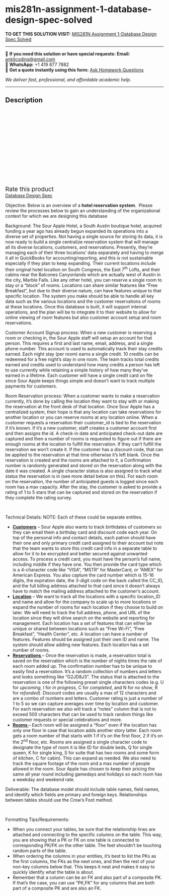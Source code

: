 # mis281n-assignment-1-database-design-spec-solved
**TO GET THIS SOLUTION VISIT:** [MIS281N Assignment 1-Database Design Spec Solved](https://www.ankitcodinghub.com/product/mis281n-assignment-1-database-design-spec-solved/)


---

📩 **If you need this solution or have special requests:** **Email:** ankitcoding@gmail.com  
📱 **WhatsApp:** +1 419 877 7882  
📄 **Get a quote instantly using this form:** [Ask Homework Questions](https://www.ankitcodinghub.com/services/ask-homework-questions/)

*We deliver fast, professional, and affordable academic help.*

---

<h2>Description</h2>



<div class="kk-star-ratings kksr-auto kksr-align-center kksr-valign-top" data-payload="{&quot;align&quot;:&quot;center&quot;,&quot;id&quot;:&quot;91140&quot;,&quot;slug&quot;:&quot;default&quot;,&quot;valign&quot;:&quot;top&quot;,&quot;ignore&quot;:&quot;&quot;,&quot;reference&quot;:&quot;auto&quot;,&quot;class&quot;:&quot;&quot;,&quot;count&quot;:&quot;0&quot;,&quot;legendonly&quot;:&quot;&quot;,&quot;readonly&quot;:&quot;&quot;,&quot;score&quot;:&quot;0&quot;,&quot;starsonly&quot;:&quot;&quot;,&quot;best&quot;:&quot;5&quot;,&quot;gap&quot;:&quot;4&quot;,&quot;greet&quot;:&quot;Rate this product&quot;,&quot;legend&quot;:&quot;0\/5 - (0 votes)&quot;,&quot;size&quot;:&quot;24&quot;,&quot;title&quot;:&quot;MIS281N Assignment 1-Database Design Spec&nbsp;Solved&quot;,&quot;width&quot;:&quot;0&quot;,&quot;_legend&quot;:&quot;{score}\/{best} - ({count} {votes})&quot;,&quot;font_factor&quot;:&quot;1.25&quot;}">

<div class="kksr-stars">

<div class="kksr-stars-inactive">
            <div class="kksr-star" data-star="1" style="padding-right: 4px">


<div class="kksr-icon" style="width: 24px; height: 24px;"></div>
        </div>
            <div class="kksr-star" data-star="2" style="padding-right: 4px">


<div class="kksr-icon" style="width: 24px; height: 24px;"></div>
        </div>
            <div class="kksr-star" data-star="3" style="padding-right: 4px">


<div class="kksr-icon" style="width: 24px; height: 24px;"></div>
        </div>
            <div class="kksr-star" data-star="4" style="padding-right: 4px">


<div class="kksr-icon" style="width: 24px; height: 24px;"></div>
        </div>
            <div class="kksr-star" data-star="5" style="padding-right: 4px">


<div class="kksr-icon" style="width: 24px; height: 24px;"></div>
        </div>
    </div>

<div class="kksr-stars-active" style="width: 0px;">
            <div class="kksr-star" style="padding-right: 4px">


<div class="kksr-icon" style="width: 24px; height: 24px;"></div>
        </div>
            <div class="kksr-star" style="padding-right: 4px">


<div class="kksr-icon" style="width: 24px; height: 24px;"></div>
        </div>
            <div class="kksr-star" style="padding-right: 4px">


<div class="kksr-icon" style="width: 24px; height: 24px;"></div>
        </div>
            <div class="kksr-star" style="padding-right: 4px">


<div class="kksr-icon" style="width: 24px; height: 24px;"></div>
        </div>
            <div class="kksr-star" style="padding-right: 4px">


<div class="kksr-icon" style="width: 24px; height: 24px;"></div>
        </div>
    </div>
</div>


<div class="kksr-legend" style="font-size: 19.2px;">
            <span class="kksr-muted">Rate this product</span>
    </div>
    </div>
<u>Database Design Spec</u>

Objective: Below is an overview of a <strong>hotel reservation system</strong>.&nbsp; Please review the processes below to gain an understanding of the organizational context for which we are designing this database

Background: The Sour Apple Hotel, a South Austin boutique hotel, acquired funding a year ago has already begun expanded its operations into a diverse set of properties. Not having a single source for storing its data, it is now ready to build a single centralize reservation system that will manage all its diverse locations, customers, and reservations. Presently, they’re managing each of their three locations’ data separately and having to merge it all in QuickBooks for accounting/reporting, and this is not sustainable especially if they plan to keep expanding. Their current locations include their original hotel location on South Congress, the East 7<sup>th</sup> Lofts, and their cabins near the Balcones Canyonlands which are actually west of Austin in the city, Marble Falls. Like any other hotel, you can reserve a single room to stay or a “block” of rooms. Locations can share similar features like “Free Breakfast”, but due to their diverse nature, can have features unique to that specific location. The system you make should be able to handle all key data such as the various locations and the customer reservations of rooms at these locations. Once this database is built, it will support internal operations, and the plan will be to integrate it to their website to allow for online viewing of room features but also customer account setup and room reservations.

Customer Account Signup process: When a new customer is reserving a room or checking in, the Sour Apple staff will setup an account for that person. This requires a first and last name, email, address, and a single phone number. This account is used to automatically track their stay credits earned. Each night stay (per room) earns a single credit. 10 credits can be redeemed for a free night’s stay in one room. The team tracks total credits earned and credits used to understand how many credits a person has left to use currently while retaining a simple history of how many they’ve earned in a lifetime. Each customer will have a single credit card on file since Sour Apple keeps things simple and doesn’t want to track multiple payments for customers.

Room Reservation process: When a customer wants to make a reservation currently, it’s done by calling the location they want to stay with or making the reservation at the front desk of that location. Once Sour Apple has a centralized system, their hope is that any location can take reservations for another location or you can reserve rooms at any location online. When a customer requests a reservation their customer_id is tied to the reservation if it’s known. If it’s a new customer, staff creates a customer account first and then assigns the id. A check-in date and anticipated check-out date are captured and then a number of rooms is requested to figure out if there are enough rooms at the location to fulfill the reservation. If they can’t fulfill the reservation we won’t create it. If the customer has a discount code, that can be applied to the reservation at that time otherwise it’s left blank. Once the reservation is created and the rooms are attached to it, a Confirmation number is randomly generated and stored on the reservation along with the date it was created. A single character status is also assigned to track what status the reservation is in (see more detail below on this). For each room on the reservation, the number of anticipated guests is logged since each room has a max capacity. After the stay, the customer is asked to provide a rating of 1 to 5 stars that can be captured and stored on the reservation if they complete the rating survey.

&nbsp;

Technical Details: NOTE: Each of these could be separate entities.

<ul>
<li><strong><u>Customers</u></strong> – Sour Apple also wants to track birthdates of customers so they can email them a birthday card and discount code each year. On top of the personal info and contact details, each patron should have their one and only primary credit card assigned to their account but note that the team wants to store this credit card info in a separate table to allow for it to be encrypted and better secured against unwanted access. To process a credit card, you must have the person’s full name, including middle if they have one. You then provide the card type which is a 4-character code like “VISA”, “MSTR” for MasterCard, or “AMEX” for American Express. You also capture the card number which is 15-16 digits, the expiration date, the 3-digit code on the back called the CC_ID, and the full billing address attached to that card since it doesn’t always have to match the mailing address attached to the customer’s account.</li>
<li><strong><u>Location</u></strong> – We want to track all the locations with a specific location_ID and name and allow for the company to scale up to more locations or expand the number of rooms for each location if they choose to build on later. We will need to track the full address, phone, and URL of the location since they will drive search on the website and reporting for management. Each location has a set of features that can either be unique or shared between locations such as “Free Wi-Fi”, “Free Breakfast”, “Health Center”, etc. A location can have a number of features. Features should be assigned just their own ID and name. The system should allow adding new features. Each location has a set number of rooms.</li>
<li><strong><u>Reservations </u></strong>– Once the reservation is made, a reservation total is saved on the reservation which is the number of nights times the rate of each room added up. The confirmation number has to be unique to easily find a reservation. It’s a random collection of numbers and letters and looks something like “G2JD8J3”. The status that is attached to the reservation is one of the following preset single characters codes (e.g. U for <em>upcoming</em>, I for <em>in progress</em>, C for <em>completed</em>, and N for <em>no show</em>, R for <em>refunded</em>). Discount codes are usually a max of 12 characters and are a combo of numbers and letters. Customer rating is just a number of 1 to 5 so we can capture averages over time by location and customer. For each reservation we also will track a “notes” column that is not to exceed 500 characters that can be used to track random things like customer requests or special celebrations and more.</li>
<li><strong><u>Rooms </u></strong>– Each room will be assigned a “floor” even if the location has only one floor in case that location adds another story latter. Each room gets a room number of that starts with 1 if it’s on the first floor, 2 if it’s on the 2<sup>nd</sup> floor, etc. Rooms are assigned a single character code to designate the type of room it is like (D for double beds, Q for single queen, K for single king, S for suite that has two rooms and some form of kitchen, C for cabin). This can expand as needed. We also need to track the square footage of the room and a max number of people allowed in the room. Sour Apple has chosen to keep their pricing the same all year round including gamedays and holidays so each room has a weekday and weekend rate.</li>
</ul>
Deliverable: The database model should include table names, field names, and identify which fields are primary and foreign keys. Relationships between tables should use the Crow’s Foot method.

&nbsp;

Formatting Tips/Requirements:

<ul>
<li>When you connect your tables, be sure that the relationship lines are attached and connecting to the specific columns on the table. This way, you are showing that a PK or FK on one table is connected to corresponding PK/FK on the other table. The feet shouldn’t be touching random parts of the table.</li>
<li>When ordering the columns in your entities, it’s best to list the PKs as the first columns, the FKs as the next ones, and then the rest of your non-key columns below that. This keeps it neat and makes it easy to quickly identify what the table is about.</li>
<li>Remember that a column can be an FK and also part of a composite PK. If that’s the case, you can use “PK,FK” for any columns that are both part of a composite PK and are also an FK.</li>
</ul>
&nbsp;

&nbsp;

